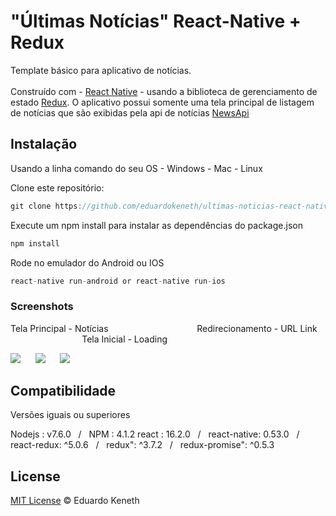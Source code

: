 # "Últimas Notícias"  React-Native + Redux 

Template básico para aplicativo de notícias.<br><br> Construído com - [React Native](https://facebook.github.io/react-native/) - usando a biblioteca de gerenciamento de estado [Redux](https://redux.js.org/). O aplicativo possui somente uma tela principal de listagem de notícias que são exibidas pela api de notícias 
[NewsApi](https://newsapi.org/)

## Instalação

Usando a linha comando do seu OS - Windows - Mac - Linux

Clone este repositório:
```js
git clone https://github.com/eduardokeneth/ultimas-noticias-react-native.git
```

Execute um npm install para instalar as dependências do package.json
```js
npm install
```

Rode no emulador do Android ou IOS
```js
react-native run-android or react-native run-ios
```

### Screenshots

Tela Principal - Notícias  &nbsp;&nbsp;&nbsp;&nbsp;&nbsp;&nbsp;&nbsp;&nbsp;&nbsp;&nbsp;&nbsp;&nbsp;&nbsp;&nbsp;&nbsp;&nbsp;&nbsp;&nbsp;&nbsp;&nbsp;&nbsp;&nbsp;&nbsp;&nbsp;&nbsp;&nbsp;&nbsp;&nbsp;&nbsp;&nbsp;&nbsp;&nbsp;&nbsp;&nbsp; Redirecionamento - URL Link &nbsp;&nbsp;&nbsp;&nbsp;&nbsp;&nbsp;&nbsp;&nbsp;&nbsp;&nbsp;&nbsp;&nbsp;&nbsp;&nbsp;&nbsp;&nbsp;&nbsp;&nbsp;&nbsp;&nbsp;&nbsp;&nbsp;&nbsp;&nbsp;&nbsp;&nbsp;&nbsp;&nbsp; Tela Inicial - Loading

![](https://media.giphy.com/media/26DNfZ3Xzky7LN6so/giphy.gif) &nbsp;&nbsp;&nbsp;&nbsp; ![](https://media.giphy.com/media/26DNizcIp28fvp12U/giphy.gif) &nbsp;&nbsp;&nbsp;&nbsp; ![](https://media.giphy.com/media/l4pTsK5geXSYLE3rW/giphy.gif)

## Compatibilidade 
Versões iguais ou superiores

Nodejs : v7.6.0 &nbsp;&nbsp;/&nbsp;&nbsp; NPM : 4.1.2 
react : 16.2.0 &nbsp;&nbsp;/&nbsp;&nbsp; react-native: 0.53.0 &nbsp;&nbsp;/&nbsp;&nbsp;
react-redux: ^5.0.6 &nbsp;&nbsp;/&nbsp;&nbsp; redux": ^3.7.2 &nbsp;&nbsp;/&nbsp;&nbsp; redux-promise": ^0.5.3

License
--------

[MIT License](https://github.com/eduardokeneth/ultimas-noticias-react-native/blob/master/LICENSE.md) © Eduardo Keneth
